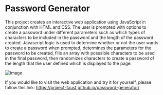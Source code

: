 # Password Generator
This project creates an interactive web application using JavaScript in conjunction with HTML and CSS. The user is prompted with options to create a password under different parameters such as which types of characters to be included in the password and the length of the password created. Javascript logic is used to determine whether or not the user wants to create a password when prompted, determines the parameters for the password to be created, fills an array with posssible characters to be used in the final password, then randomizes characters to create a password of the length that the user defined which is displayed to the page.

![image](https://user-images.githubusercontent.com/30759236/218611517-b22ab8e2-53bb-4c26-8ce2-cc8c9c1f4c77.png)

If you would like to visit the web application and try it for yourself, please follow this link:
https://project-faust.github.io/password-generator/
